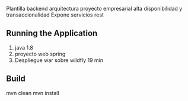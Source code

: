 Plantilla backend arquitectura proyecto empresarial alta disponibilidad y transaccionalidad
Expone servicios rest

## Running the Application

1. java 1.8
2. proyecto web spring
3. Despliegue war sobre wildfly 19 min

## Build

mvn clean
mvn install
